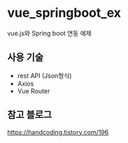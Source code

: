 # vue_springboot_ex
vue.js와 Spring boot 연동 예제


## 사용 기술
- rest API (Json형식)
- Axios
- Vue Router


## 참고 블로그
https://handcoding.tistory.com/196
